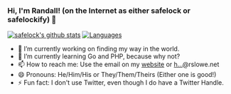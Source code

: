 ### Hi, I'm Randall! (on the Internet as either safelock or safelockify) 👋

<!--
**safelock/safelock** is a ✨ _special_ ✨ repository because its `README.md` (this file) appears on your GitHub profile.

Here are some ideas to get you started:

- 🔭 I’m currently working on ...
- 🌱 I’m currently learning ...
- 👯 I’m looking to collaborate on ...
- 🤔 I’m looking for help with ...
- 💬 Ask me about ...
- 📫 How to reach me: ...
- 😄 Pronouns: ...
- ⚡ Fun fact: ...
-->

[![safelock's github stats](https://github-readme-stats.vercel.app/api?username=safelock&count_private=true&show_icons=true&theme=tokyonight)](https://www.github.com/safelock)
[![Languages](https://github-readme-stats.vercel.app/api/top-langs/?username=safelock&layout=compact&theme=tokyonight)](https://www.github.com/safelock?tab=repositories)

- 🔭 I’m currently working on finding my way in the world.
- 🌱 I’m currently learning Go and PHP, because why not?
- 📫 How to reach me: Use the email on my [website](https://www.randalllowe.com/#contact) or <a href="https://assets.rslowe.net/mailhide/email.html?mailKey=CLv4J1oBxv4GwSmSe1uI" onclick="window.open('https://assets.rslowe.net/mailhide/email.html?mailKey=CLv4J1oBxv4GwSmSe1uI', '', 'toolbar=0,scrollbars=0,location=0,statusbar=0,menubar=0,resizable=0,width=500,height=300'); return false;" title="Click to reveal this e-mail address, bots are annoying.">h...</a>@rslowe.net
- 😄 Pronouns: He/Him/His or They/Them/Theirs (Either one is good!)
- ⚡ Fun fact: I don't use Twitter, even though I do have a Twitter Handle.
